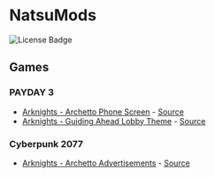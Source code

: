 # NatsuMods

![License Badge](https://img.shields.io/badge/license-BSD-green)

## Games

### PAYDAY 3

- [Arknights - Archetto Phone Screen](https://modworkshop.net/mod/44054) - [Source](https://github.com/NatsumeLS/NatsuMods/tree/main/Mods/PD3/Natsu-AK-ArchettoPhone)
- [Arknights - Guiding Ahead Lobby Theme](https://modworkshop.net/mod/44011) - [Source](https://github.com/NatsumeLS/NatsuMods/tree/main/Mods/PD3/Natsu-AK-GuidingAheadLobbyTheme)

### Cyberpunk 2077

- [Arknights - Archetto Advertisements](https://www.nexusmods.com/cyberpunk2077/mods/9386) - [Source](https://github.com/NatsumeLS/NatsuMods/tree/main/Mods/CP2077/%23Natsu_Archetto_Advertisements)
